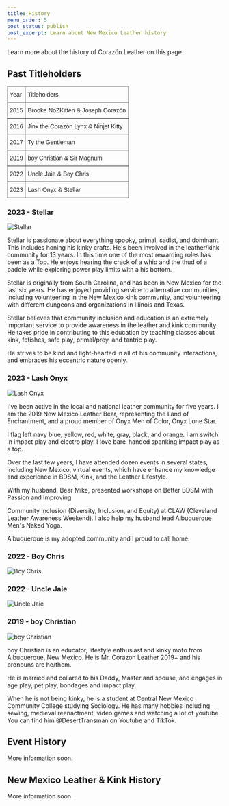 ```yaml
---
title: History
menu_order: 5
post_status: publish
post_excerpt: Learn about New Mexico Leather history
---
```


Learn more about the history of Corazón Leather on this page.


## Past Titleholders

<style type="text/css">
.tg  {border-collapse:collapse;border-spacing:0;}
.tg td{border-color:black;border-style:solid;border-width:1px;font-family:Arial, sans-serif;font-size:14px;
  overflow:hidden;padding:10px 5px;word-break:normal;}
.tg th{border-color:black;border-style:solid;border-width:1px;font-family:Arial, sans-serif;font-size:14px;
  font-weight:normal;overflow:hidden;padding:10px 5px;word-break:normal;}
.tg .tg-0pky{border-color:inherit;text-align:left;vertical-align:top}
</style>
<table class="tg"><thead>
  <tr>
    <th class="tg-0pky">Year</th>
    <th class="tg-0pky">Titleholders</th>
  </tr></thead>
<tbody>
  <tr>
    <td class="tg-0pky">2015</td>
    <td class="tg-0pky">Brooke NoZKitten & Joseph Corazón</td>
  </tr>
  <tr>
    <td class="tg-0pky">2016</td>
    <td class="tg-0pky">Jinx the Corazón Lynx & Ninjet Kitty</td>
  </tr>
  <tr>
    <td class="tg-0pky">2017</td>
    <td class="tg-0pky">Ty the Gentleman</td>
  </tr>
  <tr>
    <td class="tg-0pky">2019</td>
    <td class="tg-0pky">boy Christian & Sir Magnum</td>
  </tr>
  <tr>
    <td class="tg-0pky">2022</td>
    <td class="tg-0pky">Uncle Jaie & Boy Chris</td>
  </tr>
  <tr>
    <td class="tg-0pky">2023</td>
    <td class="tg-0pky">Lash Onyx & Stellar</td>
  </tr>
</tbody>
</table>

### 2023 - Stellar

![Stellar](/_images/titleholders/stellar.jpeg "Stellar, Mr. Corazón Leather 2023")

Stellar is passionate about everything spooky, primal, sadist, and dominant. This includes honing his kinky crafts. He's been involved in the leather/kink community for 13 years. In this time one of the most rewarding roles has been as a Top. He enjoys hearing the crack of a whip and the thud of a paddle while exploring power play limits with a his bottom.

Stellar is originally from South Carolina, and has been in New Mexico for the last six years. He has enjoyed providing service to alternative communities, including volunteering in the New Mexico kink community, and volunteering with different dungeons and organizations in Illinois and Texas.

Stellar believes that community inclusion and education is an extremely important service to provide awareness in the leather and kink community. He takes pride in contributing to this education by teaching classes about kink, fetishes, safe play, primal/prey, and tantric play.

He strives to be kind and light-hearted in all of his community interactions, and embraces his eccentric nature openly.

### 2023 - Lash Onyx

![Lash Onyx](/_images/titleholders/lash-onyx.jpeg "Lash Onyx, Mr. Corazón Leather 2023")

I've been active in the local and national leather community for five years. I am the 2019 New Mexico Leather Bear, representing the Land of Enchantment, and a proud member of Onyx Men of Color, Onyx Lone Star.

I flag left navy blue, yellow, red, white, gray, black, and orange. I am switch in impact play and electro play. I love bare-handed spanking impact play as a top.

Over the last few years, I have attended dozen events in several states, including New Mexico, virtual events, which have enhance my knowledge and experience in BDSM, Kink, and the Leather Lifestyle.

With my husband, Bear Mike, presented workshops on Better BDSM with Passion and Improving

Community Inclusion (Diversity, Inclusion, and Equity) at CLAW (Cleveland Leather Awareness Weekend). I also help my husband lead Albuquerque Men's Naked Yoga.

Albuquerque is my adopted community and I proud to call home.

### 2022 - Boy Chris

![Boy Chris](/_images/titleholders/boy-chris.png "Boy Chris, Mr. Corazón Leather 2022")

### 2022 - Uncle Jaie

![Uncle Jaie](/_images/titleholders/uncle-jaie.png "Uncle Jaie, Mr. Corazón Leather 2022")

### 2019 - boy Christian

![boy Christian](/_images/titleholders/boy-christian.jpeg "boy Christian, Mr. Corazón Leather 2019")

boy Christian is an educator, lifestyle enthusiast and kinky mofo from Albuquerque, New Mexico. He is Mr. Corazon Leather 2019+ and his pronouns are he/them. 

He is married and collared to his Daddy, Master and spouse, and engages in age play, pet play, bondages and impact play. 

When he is not being kinky, he is a student at Central New Mexico Community College studying Sociology. He has many hobbies including sewing, medieval reenactment, video games and watching a lot of youtube. You can find him @DesertTransman on Youtube and TikTok. 


## Event History

More information soon.


## New Mexico Leather & Kink History

More information soon.
